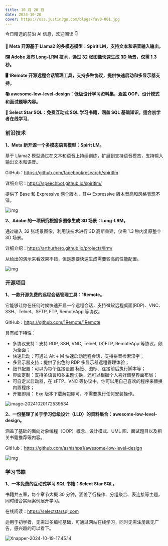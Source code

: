 ```yaml
---
title: 10 月 20 日
date: 2024-10-20
cover: https://oss.justin3go.com/blogs/fav0-001.jpg
---
```


今日精选的前沿 AI 信息，欢迎阅读 👇

**💬 Meta 开源基于 Llama2 的多模态模型：Spirit LM，支持文本和语音输入输出。**

**🖼️ Adobe 发布 Long-LRM 技术，通过 32 张图像快速生成 3D 场景，仅需 1.3 秒。**

**🖥️ 1Remote 开源远程会话管理工具，支持多种协议，提供快速启动和多显示器支持。**

**📚 awesome-low-level-design：低级设计学习资料集，涵盖 OOP、设计模式和面试题等内容。**

**📖 Select Star SQL：免费互动式 SQL 学习书籍，涵盖 SQL 基础知识，适合初学者在线学习**。



### 前沿技术

**1、Meta 新开源一个多模态语言模型：Spirit LM。**

基于 Llama2 模型通过在文本和语音上持续训练，扩展到支持语音模态，支持输入输出文本和语音。

GitHub：https://github.com/facebookresearch/spiritlm

详细介绍：https://speechbot.github.io/spiritlm/

提供了 Base 和 Expressive 两个版本，其中 Expressive 版本音高和风格表现不错。

![img](https://cdn.jsdelivr.net/gh/freelander/oss@master/ai-daily/2024-10-20/spiritlm_overview.png)

**2、Adobe 的一项研究根据多图像生成 3D 场景：Long-LRM。**

通过输入 32 张场景图像，利用该技术进行 3D 高斯重建，仅需 1.3 秒内复原整个 3D 场景。

详细介绍：https://arthurhero.github.io/projects/llrm/

从给出的演示来看效果不错，但是想要快速生成需要较高的性能配置。

![img](https://cdn.jsdelivr.net/gh/freelander/oss@master/ai-daily/2024-10-20/fig2.png)



### 开源项目

**1、一款开源免费的远程会话管理工具：1Remote。**

它能够让你在任何时候快速开启一个远程会话，支持微软远程桌面(RDP)、VNC、SSH、Telnet、SFTP, FTP, RemoteApp 等协议。

GitHub：https://github.com/1Remote/1Remote

具有如下特性：

- 多协议支持：支持 RDP, SSH, VNC, Telnet, (S)FTP, RemoteApp 等协议，颇为全面；
- 快速启动：可通过 Alt + M 快速启动远程会话，支持拼音检索汉字；
- 多显示器支持：提供了出色的 RDP 多显示器远程管理体验；
- 细节配置：可以为每个连接设置 标签、图标、连接前后执行脚本等；
- 界面定制：支持多语言和多主题切换，还可以根据个人喜好调整界面布局；
- 可自定义启动器，在 sFTP、VNC 等协议中，你可以用自己喜欢的程序来替换内置程序；
- 开箱即用： Exe 版本下载解包即可，不需要执行任何安装操作。

![image-20241020172539534](https://cdn.jsdelivr.net/gh/freelander/oss@master/ai-daily/2024-10-20/image-20241020172539534.png)

**2、一份整理了关于学习低级设计（LLD）的资料集合：awesome-low-level-design。**

涵盖了基础的面向对象编程（OOP）概念、设计模式、UML 图、面试题目以及相关书籍推荐等内容。

GitHub：https://github.com/ashishps1/awesome-low-level-design

![img](https://cdn.jsdelivr.net/gh/freelander/oss@master/ai-daily/2024-10-20/lld-repo-logo.png)

### 学习书籍

**1、一本免费的互动式学习 SQL 书籍：Select Star SQL。**

书籍共五章，每个章节大概 30 分钟，涵盖了行操作、分组聚合、表连接等主题，同时结合实际案例展开学习。

在线阅读：https://selectstarsql.com

适用于初学者，无需过多编程基础，可通过网站在线学习，同时无需注册且无广告，感兴趣的可以看下。 

![Xnapper-2024-10-19-17.45.14](https://cdn.jsdelivr.net/gh/freelander/oss@master/ai-daily/2024-10-20/Xnapper-2024-10-19-17.45.14.png)